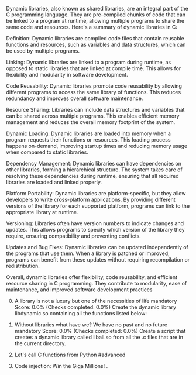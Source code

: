 
Dynamic libraries, also known as shared libraries, are an integral part of the C programming language. They are pre-compiled chunks of code that can be linked to a program at runtime, allowing multiple programs to share the same code and resources. Here's a summary of dynamic libraries in C:

Definition: Dynamic libraries are compiled code files that contain reusable functions and resources, such as variables and data structures, which can be used by multiple programs.

Linking: Dynamic libraries are linked to a program during runtime, as opposed to static libraries that are linked at compile time. This allows for flexibility and modularity in software development.

Code Reusability: Dynamic libraries promote code reusability by allowing different programs to access the same library of functions. This reduces redundancy and improves overall software maintenance.

Resource Sharing: Libraries can include data structures and variables that can be shared across multiple programs. This enables efficient memory management and reduces the overall memory footprint of the system.

Dynamic Loading: Dynamic libraries are loaded into memory when a program requests their functions or resources. This loading process happens on-demand, improving startup times and reducing memory usage when compared to static libraries.

Dependency Management: Dynamic libraries can have dependencies on other libraries, forming a hierarchical structure. The system takes care of resolving these dependencies during runtime, ensuring that all required libraries are loaded and linked properly.

Platform Portability: Dynamic libraries are platform-specific, but they allow developers to write cross-platform applications. By providing different versions of the library for each supported platform, programs can link to the appropriate library at runtime.

Versioning: Libraries often have version numbers to indicate changes and updates. This allows programs to specify which version of the library they require, ensuring compatibility and preventing conflicts.

Updates and Bug Fixes: Dynamic libraries can be updated independently of the programs that use them. When a library is patched or improved, programs can benefit from these updates without requiring recompilation or redistribution.

Overall, dynamic libraries offer flexibility, code reusability, and efficient resource sharing in C programming. They contribute to modularity, ease of maintenance, and improved software development practices




0. A library is not a luxury but one of the necessities of life
mandatory
Score: 0.0% (Checks completed: 0.0%)
Create the dynamic library libdynamic.so containing all the functions listed below:



1. Without libraries what have we? We have no past and no future
mandatory
Score: 0.0% (Checks completed: 0.0%)
Create a script that creates a dynamic library called liball.so from all the .c files that are in the current directory.


2. Let's call C functions from Python
#advanced


3. Code injection: Win the Giga Millions!
.
